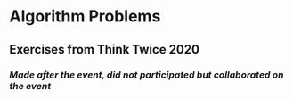 # Algorithm Problems
## Exercises from Think Twice 2020
### _Made after the event, did not participated but collaborated on the event_
